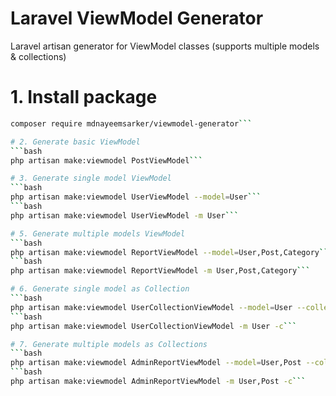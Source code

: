 # Laravel ViewModel Generator

Laravel artisan generator for ViewModel classes (supports multiple models & collections)

# 1. Install package
```bash
composer require mdnayeemsarker/viewmodel-generator```

# 2. Generate basic ViewModel
```bash
php artisan make:viewmodel PostViewModel```

# 3. Generate single model ViewModel
```bash
php artisan make:viewmodel UserViewModel --model=User```
```bash
php artisan make:viewmodel UserViewModel -m User```

# 5. Generate multiple models ViewModel
```bash
php artisan make:viewmodel ReportViewModel --model=User,Post,Category```
```bash
php artisan make:viewmodel ReportViewModel -m User,Post,Category```

# 6. Generate single model as Collection
```bash
php artisan make:viewmodel UserCollectionViewModel --model=User --collection```
```bash
php artisan make:viewmodel UserCollectionViewModel -m User -c```

# 7. Generate multiple models as Collections
```bash
php artisan make:viewmodel AdminReportViewModel --model=User,Post --collection```
```bash
php artisan make:viewmodel AdminReportViewModel -m User,Post -c```